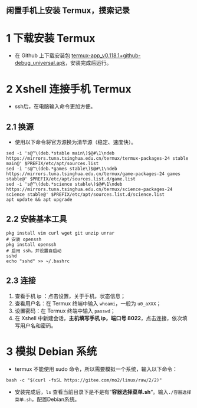 ## 闲置手机上安装 Termux，摸索记录
# 1 下载安装 Termux

- 在 Github 上下载安装包 [termux-app_v0.118.1+github-debug_universal.apk](https://github.com/termux/termux-app/releases/download/v0.118.1/termux-app_v0.118.1+github-debug_universal.apk)，安装完成后运行。

# 2 Xshell 连接手机 Termux

- ssh后，在电脑输入命令更加方便。

## 2.1 换源

- 使用以下命令将官方源换为清华源（稳定、速度快）。

```shell
sed -i 's@^\(deb.*stable main\)$@#\1\ndeb https://mirrors.tuna.tsinghua.edu.cn/termux/termux-packages-24 stable main@' $PREFIX/etc/apt/sources.list
sed -i 's@^\(deb.*games stable\)$@#\1\ndeb https://mirrors.tuna.tsinghua.edu.cn/termux/game-packages-24 games stable@' $PREFIX/etc/apt/sources.list.d/game.list
sed -i 's@^\(deb.*science stable\)$@#\1\ndeb https://mirrors.tuna.tsinghua.edu.cn/termux/science-packages-24 science stable@' $PREFIX/etc/apt/sources.list.d/science.list
apt update && apt upgrade
``` 
## 2.2 安装基本工具
```shell
pkg install vim curl wget git unzip unrar
# 安装 openssh
pkg install openssh
# 启用 ssh，并设置自启动
sshd
echo "sshd" >> ~/.bashrc
``` 

## 2.3 连接

1. 查看手机 ip ：点击设置，关于手机，状态信息；
2. 查看用户名：在 Termux 终端中输入 `whoami`，一般为 `u0_aXXX`；
3. 设置密码：在 Termux 终端中输入 `passwd`；
4. 在 Xshell 中新建会话，**主机填写手机 ip，端口号 8022**，点击连接，依次填写用户名和密码。

# 3 模拟 Debian 系统

- termux 不能使用 sudo 命令，所以需要模拟一个系统，输入以下命令：

```shell
bash -c "$(curl -fsSL https://gitee.com/mo2/linux/raw/2/2)"
``` 

- 安装完成后，`ls` 查看当前目录下是不是有”**容器选择菜单.sh**“。输入`./容器选择菜单.sh`，配置Debian系统。